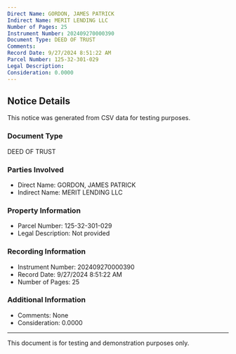 ```yaml
---
Direct Name: GORDON, JAMES PATRICK
Indirect Name: MERIT LENDING LLC
Number of Pages: 25
Instrument Number: 202409270000390
Document Type: DEED OF TRUST
Comments: 
Record Date: 9/27/2024 8:51:22 AM
Parcel Number: 125-32-301-029
Legal Description: 
Consideration: 0.0000
---
```


## Notice Details

This notice was generated from CSV data for testing purposes.

### Document Type
DEED OF TRUST

### Parties Involved
- Direct Name: GORDON, JAMES PATRICK
- Indirect Name: MERIT LENDING LLC

### Property Information
- Parcel Number: 125-32-301-029
- Legal Description: Not provided

### Recording Information
- Instrument Number: 202409270000390
- Record Date: 9/27/2024 8:51:22 AM
- Number of Pages: 25

### Additional Information
- Comments: None
- Consideration: 0.0000

---

This document is for testing and demonstration purposes only.
